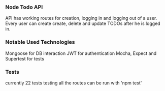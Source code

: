 ### Node Todo API
API has working routes for creation, logging in and logging out of a user.
Every user can create create, delete and update TODOs after he is logged in.

### Notable Used Technologies
Mongoose for DB interaction
JWT for authentication
Mocha, Expect and Supertest for tests

### Tests
currently 22 tests testing all the routes can be run with 'npm test'
